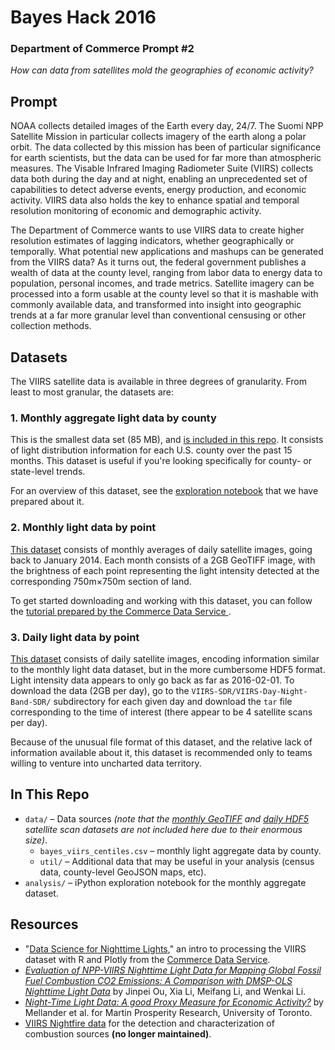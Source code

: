 # Bayes Hack 2016

### Department of Commerce Prompt #2

_How can data from satellites mold the geographies of economic activity?_

## Prompt

NOAA collects detailed images of the Earth every day, 24/7. The Suomi NPP Satellite Mission in particular collects imagery of the earth along a polar orbit. The data collected by this mission has been of particular significance for earth scientists, but the data can be used for far more than atmospheric measures. The Visable Infrared Imaging Radiometer Suite (VIIRS) collects data both during the day and at night, enabling an unprecedented set of capabilities to detect adverse events, energy production, and economic activity. VIIRS data also holds the key to enhance spatial and temporal resolution monitoring of economic and demographic activity.

The Department of Commerce wants to use VIIRS data to create higher resolution estimates of lagging indicators, whether geographically or temporally. What potential new applications and mashups can be generated from the VIIRS data? As it turns out, the federal government publishes a wealth of data at the county level, ranging from labor data to energy data to population, personal incomes, and trade metrics. Satellite imagery can be processed into a form usable at the county level so that it is mashable with commonly available data, and transformed into insight into geographic trends at a far more granular level than conventional censusing or other collection methods.

## Datasets

The VIIRS satellite data is available in three degrees of granularity. From least to most granular, the datasets are:

### 1. Monthly aggregate light data by county

This is the smallest data set (85 MB), and [is included in this repo](https://github.com/bayesimpact/bayeshack-commerce-satellite/blob/master/data/bayes_viirs_centiles.csv). It consists of light distribution information for each U.S. county over the past 15 months. This dataset is useful if you're looking specifically for county- or state-level trends.

For an overview of this dataset, see the [exploration notebook](https://github.com/bayesimpact/bayeshack-commerce-satellite/blob/master/analysis/VIIRS_centiles_exploration.ipynb) that we have prepared about it.

### 2. Monthly light data by point

[This dataset](http://ngdc.noaa.gov/eog/viirs/download_monthly.html) consists of monthly averages of daily satellite images, going back to January 2014. Each month consists of a 2GB GeoTIFF image, with the brightness of each point representing the light intensity detected at the corresponding 750m×750m section of land.

To get started downloading and working with this dataset, you can follow the [tutorial prepared by the Commerce Data Service ](http://commercedataservice.github.io/tutorial_viirs_part1).

### 3. Daily light data by point

[This dataset](ftp://ftp-npp.class.ngdc.noaa.gov/) consists of daily satellite images, encoding information similar to the monthly light data dataset, but in the more cumbersome HDF5 format. Light intensity data appears to only go back as far as 2016-02-01. To download the data (2GB per day), go to the `VIIRS-SDR/VIIRS-Day-Night-Band-SDR/` subdirectory for each given day and download the `tar` file corresponding to the time of interest (there appear to be 4 satellite scans per day).

Because of the unusual file format of this dataset, and the relative lack of information available about it, this dataset is recommended only to teams willing to venture into uncharted data territory.

## In This Repo

* `data/` – Data sources _(note that the [monthly GeoTIFF](http://ngdc.noaa.gov/eog/viirs/download_monthly.html) and [daily HDF5](ftp://ftp-npp.class.ngdc.noaa.gov/) satellite scan datasets are not included here due to their enormous size)_.
  * `bayes_viirs_centiles.csv` – monthly light aggregate data by county.
  * `util/` – Additional data that may be useful in your analysis (census data, county-level GeoJSON maps, etc).
* `analysis/` – iPython exploration notebook for the monthly aggregate dataset.

## Resources

* "[Data Science for Nighttime Lights](http://commercedataservice.github.io/tutorial_viirs_part1/)," an intro to processing the VIIRS dataset with R and Plotly from the [Commerce Data Service](https://github.com/commercedataservice).
* _[Evaluation of NPP-VIIRS Nighttime Light Data for Mapping Global Fossil Fuel Combustion CO2 Emissions: A Comparison with DMSP-OLS Nighttime Light Data](http://www.ncbi.nlm.nih.gov/pmc/articles/PMC4577086/)_ by Jinpei Ou, Xia Li, Meifang Li, and Wenkai Li.
* _[Night-Time Light Data: A good Proxy Measure for Economic Activity?](http://martinprosperity.org/papers/Night-time%20LightData-Formatted.pdf)_ by Mellander et al. for Martin Prosperity Research, University of Toronto.
* [VIIRS Nightfire data](http://ngdc.noaa.gov/eog/viirs/download_viirs_fire.html) for the detection and characterization of combustion sources **(no longer maintained)**.
